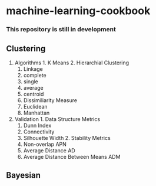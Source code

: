 # machine-learning-cookbook

### This repository is still in development

## Clustering 
  1. Algorithms 
    1. K Means 
    2. Hierarchial Clustering
      1. Linkage
        1. complete
        2. single
        3. average
        4. centroid
      2. Dissimiliarity Measure 
        1. Euclidean 
        2. Manhattan  
  2. Validation
    1. Data Structure Metrics
      1. Dunn Index
      2. Connectivity 
      3. Silhouette Width
    2. Stability Metrics
      1. Non-overlap APN
      2. Average Distance AD
      3. Average Distance Between Means ADM 

## Bayesian       
